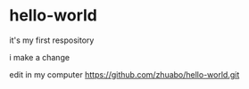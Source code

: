 # hello-world
it's my first respository

i make a change

edit in my computer
https://github.com/zhuabo/hello-world.git
